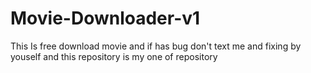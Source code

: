 # Movie-Downloader-v1
This Is free download movie and if has bug don't text me and fixing by youself and this repository is my one of repository
